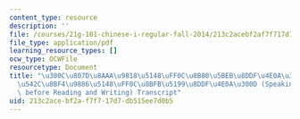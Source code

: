 ```yaml
---
content_type: resource
description: ''
file: /courses/21g-101-chinese-i-regular-fall-2014/213c2acebf2af7f717d7db515ee7d0b5_MIT21G_101F14_Listening_Chinese.pdf
file_type: application/pdf
learning_resource_types: []
ocw_type: OCWFile
resourcetype: Document
title: "\u300C\u807D\u8AAA\u9818\u5148\uFF0C\u8B80\u5BEB\u8DDF\u4E0A\u300D / \u300C\
  \u542C\u8BF4\u9886\u5148\uFF0C\u8BFB\u5199\u8DDF\u4E0A\u300D (Speaking and Listening\
  \ before Reading and Writing) Transcript"
uid: 213c2ace-bf2a-f7f7-17d7-db515ee7d0b5
---
```


